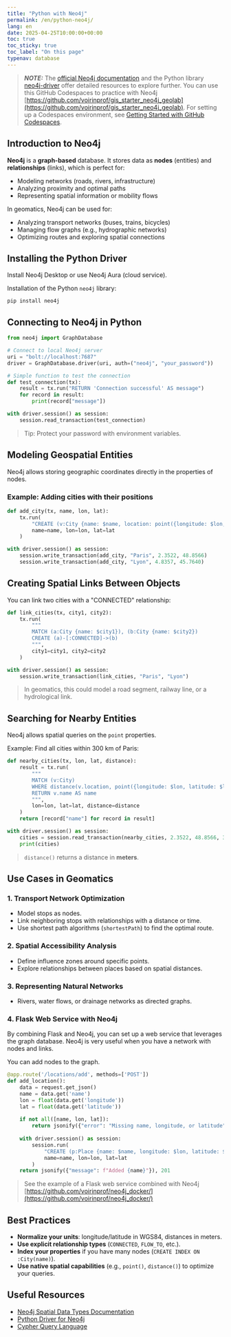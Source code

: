 ```yaml
---
title: "Python with Neo4j"
permalink: /en/python-neo4j/
lang: en
date: 2025-04-25T10:00:00+00:00
toc: true
toc_sticky: true
toc_label: "On this page"
typenav: database
---
```


> **_NOTE:_** The [official Neo4j documentation](https://neo4j.com/docs/) and the Python library [neo4j-driver](https://neo4j.com/docs/api/python-driver/current/) offer detailed resources to explore further. You can use this GitHub Codespaces to practice with Neo4j [https://github.com/voirinprof/gis_starter_neo4j_geolab](https://github.com/voirinprof/gis_starter_neo4j_geolab). For setting up a Codespaces environment, see [Getting Started with GitHub Codespaces](/en/codespaces-intro/).

## Introduction to Neo4j

**Neo4j** is a **graph-based** database. It stores data as **nodes** (entities) and **relationships** (links), which is perfect for:
- Modeling networks (roads, rivers, infrastructure)
- Analyzing proximity and optimal paths
- Representing spatial information or mobility flows

In geomatics, Neo4j can be used for:
- Analyzing transport networks (buses, trains, bicycles)
- Managing flow graphs (e.g., hydrographic networks)
- Optimizing routes and exploring spatial connections

## Installing the Python Driver

Install Neo4j Desktop or use Neo4j Aura (cloud service).

Installation of the Python `neo4j` library:

```shell
pip install neo4j
```

## Connecting to Neo4j in Python

```python
from neo4j import GraphDatabase

# Connect to local Neo4j server
uri = "bolt://localhost:7687"
driver = GraphDatabase.driver(uri, auth=("neo4j", "your_password"))

# Simple function to test the connection
def test_connection(tx):
    result = tx.run("RETURN 'Connection successful' AS message")
    for record in result:
        print(record["message"])

with driver.session() as session:
    session.read_transaction(test_connection)
```

> Tip: Protect your password with environment variables.

## Modeling Geospatial Entities

Neo4j allows storing geographic coordinates directly in the properties of nodes.

### Example: Adding cities with their positions

```python
def add_city(tx, name, lon, lat):
    tx.run(
        "CREATE (v:City {name: $name, location: point({longitude: $lon, latitude: $lat})})",
        name=name, lon=lon, lat=lat
    )

with driver.session() as session:
    session.write_transaction(add_city, "Paris", 2.3522, 48.8566)
    session.write_transaction(add_city, "Lyon", 4.8357, 45.7640)
```

## Creating Spatial Links Between Objects

You can link two cities with a "CONNECTED" relationship:

```python
def link_cities(tx, city1, city2):
    tx.run(
        """
        MATCH (a:City {name: $city1}), (b:City {name: $city2})
        CREATE (a)-[:CONNECTED]->(b)
        """,
        city1=city1, city2=city2
    )

with driver.session() as session:
    session.write_transaction(link_cities, "Paris", "Lyon")
```

> In geomatics, this could model a road segment, railway line, or a hydrological link.

## Searching for Nearby Entities

Neo4j allows spatial queries on the `point` properties.

Example: Find all cities within 300 km of Paris:

```python
def nearby_cities(tx, lon, lat, distance):
    result = tx.run(
        """
        MATCH (v:City)
        WHERE distance(v.location, point({longitude: $lon, latitude: $lat})) < $distance
        RETURN v.name AS name
        """,
        lon=lon, lat=lat, distance=distance
    )
    return [record["name"] for record in result]

with driver.session() as session:
    cities = session.read_transaction(nearby_cities, 2.3522, 48.8566, 300000)
    print(cities)
```

> `distance()` returns a distance in **meters**.

## Use Cases in Geomatics

### 1. Transport Network Optimization

- Model stops as nodes.
- Link neighboring stops with relationships with a distance or time.
- Use shortest path algorithms (`shortestPath`) to find the optimal route.

### 2. Spatial Accessibility Analysis

- Define influence zones around specific points.
- Explore relationships between places based on spatial distances.

### 3. Representing Natural Networks

- Rivers, water flows, or drainage networks as directed graphs.

### 4. Flask Web Service with Neo4j

By combining Flask and Neo4j, you can set up a web service that leverages the graph database.
Neo4j is very useful when you have a network with nodes and links.

You can add nodes to the graph.

```python
@app.route('/locations/add', methods=['POST'])
def add_location():
    data = request.get_json()
    name = data.get('name')
    lon = float(data.get('longitude'))
    lat = float(data.get('latitude'))
    
    if not all([name, lon, lat]):
        return jsonify({"error": "Missing name, longitude, or latitude"}), 400
    
    with driver.session() as session:
        session.run(
            "CREATE (p:Place {name: $name, longitude: $lon, latitude: $lat})",
            name=name, lon=lon, lat=lat
        )
    return jsonify({"message": f"Added {name}"}), 201
```

> See the example of a Flask web service combined with Neo4j [https://github.com/voirinprof/neo4j_docker/](https://github.com/voirinprof/neo4j_docker/)

## Best Practices

- **Normalize your units**: longitude/latitude in WGS84, distances in meters.
- **Use explicit relationship types** (`CONNECTED`, `FLOW_TO`, etc.).
- **Index your properties** if you have many nodes (`CREATE INDEX ON :City(name)`).
- **Use native spatial capabilities** (e.g., `point()`, `distance()`) to optimize your queries.

## Useful Resources

- [Neo4j Spatial Data Types Documentation](https://neo4j.com/docs/cypher-manual/current/functions/spatial/)
- [Python Driver for Neo4j](https://neo4j.com/docs/api/python-driver/current/)
- [Cypher Query Language](https://neo4j.com/docs/cypher-manual/current/)